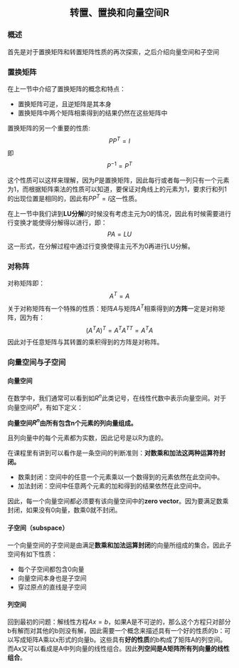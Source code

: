 ## <p align='center'>转置、置换和向量空间R</p>

### 概述

首先是对于置换矩阵和转置矩阵性质的再次探索，之后介绍向量空间和子空间

### 置换矩阵

在上一节中介绍了置换矩阵的概念和特点：

- 置换矩阵可逆，且逆矩阵是其本身
- 置换矩阵中两个矩阵相乘得到的结果仍然在这些矩阵中

置换矩阵的另一个重要的性质:
$$
PP^T=I
$$
即
$$
P^{-1} = P^T
$$

这个性质可以这样来理解，因为$P$是置换矩阵，因此每行或者每一列只有一个元素为1，而根据矩阵乘法的性质可以知道，要保证对角线上的元素为1，要求行和列1的出现位置是相同的，因此有$PP^T=I$这一性质。

在上一节中我们讲到**LU分解**的时候没有考虑主元为0的情况，因此有时候需要进行行变换才能使得分解得以进行，即：
$$
PA=LU
$$
这一形式，在分解过程中通过行变换使得主元不为0再进行LU分解。

### 对称阵

对称矩阵即：
$$
A^T=A
$$
关于对称矩阵有一个特殊的性质：矩阵$A$与矩阵$A^T$相乘得到的**方阵**一定是对称矩阵，因为有：
$$
(A^TA)^T = A^TA^{TT}=A^TA
$$
因此对于任意矩阵与其转置的乘积得到的方阵是对称阵。

### 向量空间与子空间

#### 向量空间

在数学中，我们通常可以看到如$R^n$此类记号，在线性代数中表示向量空间。对于向量空间$R^n$，有如下定义：

**向量空间$R^n$由所有包含n个元素的列向量组成。**

且列向量中的每个元素都为实数，因此记号是以R为底的。

在课程里有讲到可以看作是一条空间的判断准则：**对数乘和加法这两种运算符封闭。**

- 数乘封闭：空间中的任意一个元素乘以一个数得到的元素依然在此空间中。
- 加法封闭：空间中任意两个元素的加和得到的结果依然在此空间中。

因此，每一个向量空间都必须要有该向量空间中的**zero vector**。因为要满足数乘封闭，如果没有0向量，数乘0就不封闭。

#### 子空间（subspace）

一个向量空间的子空间是由满足**数乘和加法运算封闭**的向量所组成的集合。因此子空间有如下性质：

- 每个子空间都包含0向量
- 向量空间本身也是子空间
- 穿过原点的直线是子空间

#### 列空间

回到最初的问题：解线性方程$Ax=b$，如果A是不可逆的，那么这个方程只对部分b有解而对其他的b则没有解，因此需要一个概念来描述具有一个好的性质的b：可以写成矩阵A乘以x形式的向量b。这些具有**好的性质**的b构成了矩阵A的列空间。而Ax又可以看成是A中列向量的线性组合。因此**列空间是A矩阵所有列向量的线性组合**。













